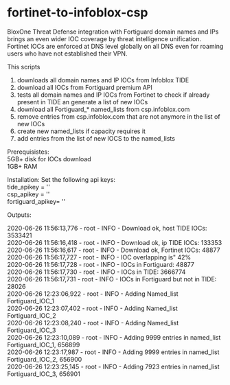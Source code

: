 # fortinet-to-infoblox-csp
BloxOne Threat Defense integration with Fortiguard domain names and IPs brings an even wider IOC coverage by threat intelligence unification.  
Fortinet IOCs are enforced at DNS level globally on all DNS even for roaming users who have not established their VPN.

This scripts 
1) downloads all domain names and IP IOCs from Infoblox TIDE
2) download all IOCs from Fortiguard premium API
3) tests all domain names and IP IOCs from Fortinet to check if already present in TIDE an generate a list of new IOCs
4) download all Fortiguard_* named_lists from csp.infoblox.com 
5) remove entries from csp.infoblox.com that are not anymore in the list of new IOCs
6) create new named_lists if capacity requires it
7) add entries from the list of new IOCS to the named_lists

Prerequisistes:  
5GB+ disk for IOCs download  
1GB+ RAM 

Installation: 
Set the following api keys:  
tide_apikey = ''  
csp_apikey  = ''  
fortiguard_apikey= ''  

Outputs:  

2020-06-26 11:56:13,776 - root - INFO - Download ok, host TIDE IOCs: 3533421  
2020-06-26 11:56:16,418 - root - INFO - Download ok, ip TIDE IOCs: 133353  
2020-06-26 11:56:16,617 - root - INFO - Download ok, Fortinet IOCs: 48877  
2020-06-26 11:56:17,727 - root - INFO - IOC overlapping is" 42%  
2020-06-26 11:56:17,728 - root - INFO - IOCs in Fortiguard: 48877  
2020-06-26 11:56:17,730 - root - INFO - IOCs in TIDE: 3666774  
2020-06-26 11:56:17,731 - root - INFO - IOCs in Fortiguard but not in TIDE: 28026  
2020-06-26 12:23:06,922 - root - INFO - Adding Named_list Fortiguard_IOC_1  
2020-06-26 12:23:07,402 - root - INFO - Adding Named_list Fortiguard_IOC_2  
2020-06-26 12:23:08,240 - root - INFO - Adding Named_list Fortiguard_IOC_3  
2020-06-26 12:23:10,089 - root - INFO - Adding 9999 entries in named_list Fortiguard_IOC_1, 656899  
2020-06-26 12:23:17,987 - root - INFO - Adding 9999 entries in named_list Fortiguard_IOC_2, 656900  
2020-06-26 12:23:25,145 - root - INFO - Adding 7923 entries in named_list Fortiguard_IOC_3, 656901  
